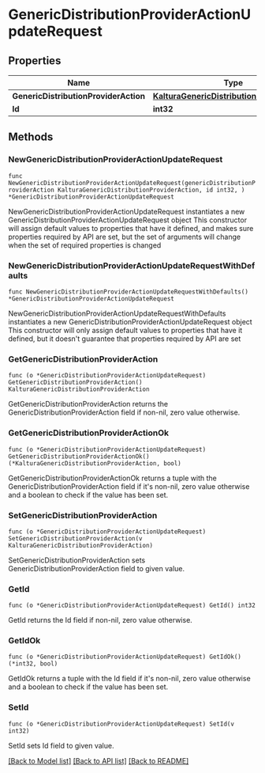 # GenericDistributionProviderActionUpdateRequest

## Properties

Name | Type | Description | Notes
------------ | ------------- | ------------- | -------------
**GenericDistributionProviderAction** | [**KalturaGenericDistributionProviderAction**](KalturaGenericDistributionProviderAction.md) |  | 
**Id** | **int32** |  | 

## Methods

### NewGenericDistributionProviderActionUpdateRequest

`func NewGenericDistributionProviderActionUpdateRequest(genericDistributionProviderAction KalturaGenericDistributionProviderAction, id int32, ) *GenericDistributionProviderActionUpdateRequest`

NewGenericDistributionProviderActionUpdateRequest instantiates a new GenericDistributionProviderActionUpdateRequest object
This constructor will assign default values to properties that have it defined,
and makes sure properties required by API are set, but the set of arguments
will change when the set of required properties is changed

### NewGenericDistributionProviderActionUpdateRequestWithDefaults

`func NewGenericDistributionProviderActionUpdateRequestWithDefaults() *GenericDistributionProviderActionUpdateRequest`

NewGenericDistributionProviderActionUpdateRequestWithDefaults instantiates a new GenericDistributionProviderActionUpdateRequest object
This constructor will only assign default values to properties that have it defined,
but it doesn't guarantee that properties required by API are set

### GetGenericDistributionProviderAction

`func (o *GenericDistributionProviderActionUpdateRequest) GetGenericDistributionProviderAction() KalturaGenericDistributionProviderAction`

GetGenericDistributionProviderAction returns the GenericDistributionProviderAction field if non-nil, zero value otherwise.

### GetGenericDistributionProviderActionOk

`func (o *GenericDistributionProviderActionUpdateRequest) GetGenericDistributionProviderActionOk() (*KalturaGenericDistributionProviderAction, bool)`

GetGenericDistributionProviderActionOk returns a tuple with the GenericDistributionProviderAction field if it's non-nil, zero value otherwise
and a boolean to check if the value has been set.

### SetGenericDistributionProviderAction

`func (o *GenericDistributionProviderActionUpdateRequest) SetGenericDistributionProviderAction(v KalturaGenericDistributionProviderAction)`

SetGenericDistributionProviderAction sets GenericDistributionProviderAction field to given value.


### GetId

`func (o *GenericDistributionProviderActionUpdateRequest) GetId() int32`

GetId returns the Id field if non-nil, zero value otherwise.

### GetIdOk

`func (o *GenericDistributionProviderActionUpdateRequest) GetIdOk() (*int32, bool)`

GetIdOk returns a tuple with the Id field if it's non-nil, zero value otherwise
and a boolean to check if the value has been set.

### SetId

`func (o *GenericDistributionProviderActionUpdateRequest) SetId(v int32)`

SetId sets Id field to given value.



[[Back to Model list]](../README.md#documentation-for-models) [[Back to API list]](../README.md#documentation-for-api-endpoints) [[Back to README]](../README.md)


